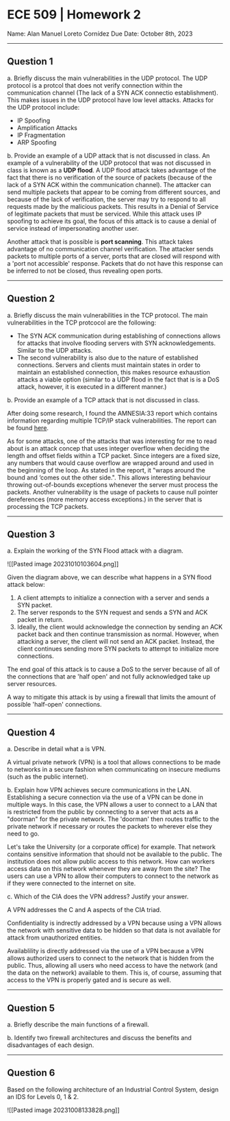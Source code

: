 # ECE 509 | Homework 2

Name: Alan Manuel Loreto Cornídez Due Date: October 8th, 2023

---

## Question 1

a. Briefly discuss the main vulnerabilities in the UDP protocol. The UDP
protocol is a protcol that does not verify connection within the communication
channel (The lack of a SYN ACK connectio establishment). This makes issues in
the UDP protocol have low level attacks. Attacks for the UDP protocol include:

- IP Spoofing
- Amplification Attacks
- IP Fragmentation
- ARP Spoofing

b. Provide an example of a UDP attack that is not discussed in class. An example
of a vulnerability of the UDP protocol that was not discussed in class is known
as a **UDP flood**. A UDP flood attack takes advantage of the fact that there is
no verification of the source of packets (because of the lack of a SYN ACK
within the communication channel). The attacker can send multiple packets that
appear to be coming from different sources, and because of the lack of
verification, the server may try to respond to all requests made by the
malicious packets. This results in a Denial of Service of legitimate packets
that must be serviced. While this attack uses IP spoofing to achieve its goal,
the focus of this attack is to cause a denial of service instead of
impersonating another user.

Another attack that is possible is **port scanning**. This attack takes
advantage of no communication channel verification. The attacker sends packets
to multiple ports of a server, ports that are closed will respond with a 'port
not accessible' response. Packets that do not have this response can be inferred
to not be closed, thus revealing open ports.

---

## Question 2

a. Briefly discuss the main vulnerabilities in the TCP protocol. The main
vulnerabilities in the TCP protcocol are the following:

- The SYN ACK communication during establishing of connections allows for
  attacks that involve flooding servers with SYN acknowledgements. Similar to
  the UDP attacks.
- The second vulnerability is also due to the nature of established connections.
  Servers and clients must maintain states in order to maintain an established
  connection, this makes resource exhaustion attacks a viable option (similar to
  a UDP flood in the fact that is is a DoS attack, however, it is executed in a
  different manner.)

b. Provide an example of a TCP attack that is not discussed in class.

After doing some research, I found the AMNESIA:33 report which contains
information regarding multiple TCP/IP stack vulnerabilities. The report can be
found [here](https://www.forescout.com/resources/amnesia33-how-tcp-ip-stacks-breed-critical-vulnerabilities-in-iot-ot-and-it-devices/).

As for some attacks, one of the attacks that was interesting for me to read
about is an attack concep that uses integer overflow when deciding the length
and offset fields within a TCP packet. Since integers are a fixed size, any
numbers that would cause overflow are wrapped around and used in the beginning
of the loop. As stated in the report, it "wraps around the bound and ‘comes out
the other side.". This allows interesting behaviour throwing out-of-bounds
exceptions whenever the server must process the packets. Another vulnerability
is the usage of packets to cause null pointer dereferences (more memory access
exceptions.) in the server that is processing the TCP packets.

---

## Question 3

a. Explain the working of the SYN Flood attack with a diagram.

![[Pasted image 20231010103604.png]]

Given the diagram above, we can describe what happens in a SYN flood attack
below:

1. A client attempts to initialize a connection with a server and sends a SYN
   packet.
2. The server responds to the SYN request and sends a SYN and ACK packet in
   return.
3. Ideally, the client would acknowledge the connection by sending an ACK packet
   back and then continue transmission as normal. However, when attacking a
   server, the client will not send an ACK packet. Instead, the client continues
   sending more SYN packets to attempt to initialize more connections.

The end goal of this attack is to cause a DoS to the server because of all of
the connections that are 'half open' and not fully acknowledged take up server
resources.

A way to mitigate this attack is by using a firewall that limits the amount of
possible 'half-open' connections.

---

## Question 4

a. Describe in detail what a is VPN.

A virtual private network (VPN) is a tool that allows  connections to be made to networks in a secure fashion when communicating on insecure mediums (such as the public internet).

b. Explain how VPN achieves secure communications in the LAN.
Establishing a secure connection via the use of a VPN can be done in multiple ways. In this case, the VPN allows a user to connect to a LAN that is restricted from the public by connecting to a server that acts as a "doorman" for the private network. The 'doorman' then routes traffic to the private network if necessary or routes the packets to wherever else they need to go.

Let's take the University (or a corporate office) for example. That network contains sensitive information that should not be available to the public. The institution does not allow public access to this network. How can workers access data on this network whenever they are away from the site? The users can use a VPN to allow their computers to connect to the network as if they were connected to the internet on site.


c. Which of the CIA does the VPN address? Justify your answer.

A VPN addresses the C and A aspects of the CIA triad.

Confidentiality is indrectly addressed by a VPN because using a VPN allows the network with sensitive data to be hidden so that data is not available for attack from unauthorized entities.

Availablility is directly addressed via the use of a VPN because a VPN allows authorized users to connect to the network that is hidden from the public. Thus, allowing all users who need access to have the network (and the data on the network) available to them. This is, of course, assuming that access to the VPN is properly gated and is secure as well.


---

## Question 5

a. Briefly describe the main functions of a firewall. 


b. Identify two firewall architectures and discuss the benefits and disadvantages of each design.



---

## Question 6

Based on the following architecture of an Industrial Control System, design an
IDS for Levels 0, 1 & 2.

![[Pasted image 20231008133828.png]]
